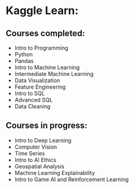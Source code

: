 # Kaggle Learn:

## Courses completed:

* Intro to Programming
* Python
* Pandas
* Intro to Machine Learning
* Intermediate Machine Learning
* Data Visualization
* Feature Engineering
* Intro to SQL
* Advanced SQL
* Data Cleaning

## Courses in progress:

* Intro to Deep Learning
* Computer Vision
* Time Series
* Intro to AI Ethics
* Geospatial Analysis
* Machine Learning Explainability
* Intro to Game AI and Reinforcement Learning

